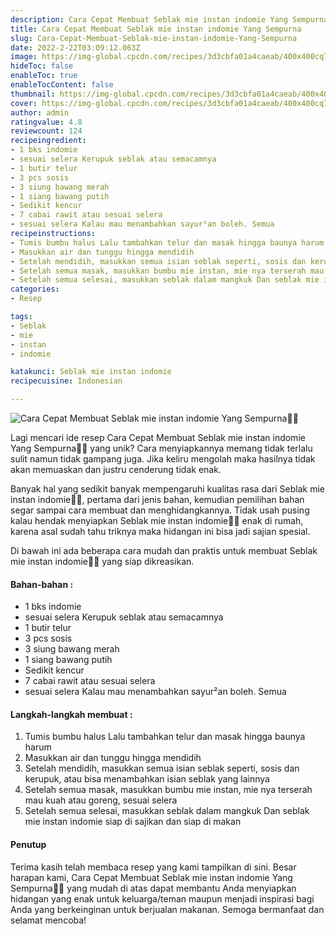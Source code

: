```yaml
---
description: Cara Cepat Membuat Seblak mie instan indomie Yang Sempurna"
title: Cara Cepat Membuat Seblak mie instan indomie Yang Sempurna
slug: Cara-Cepat-Membuat-Seblak-mie-instan-indomie-Yang-Sempurna
date: 2022-2-22T03:09:12.063Z
image: https://img-global.cpcdn.com/recipes/3d3cbfa01a4caeab/400x400cq70/photo.jpg
hideToc: false
enableToc: true
enableTocContent: false
thumbnail: https://img-global.cpcdn.com/recipes/3d3cbfa01a4caeab/400x400cq70/photo.jpg
cover: https://img-global.cpcdn.com/recipes/3d3cbfa01a4caeab/400x400cq70/photo.jpg
author: admin
ratingvalue: 4.8
reviewcount: 124
recipeingredient:
- 1 bks indomie
- sesuai selera Kerupuk seblak atau semacamnya
- 1 butir telur
- 3 pcs sosis
- 3 siung bawang merah
- 1 siang bawang putih
- Sedikit kencur
- 7 cabai rawit atau sesuai selera
- sesuai selera Kalau mau menambahkan sayur²an boleh. Semua
recipeinstructions:
- Tumis bumbu halus Lalu tambahkan telur dan masak hingga baunya harum
- Masukkan air dan tunggu hingga mendidih
- Setelah mendidih, masukkan semua isian seblak seperti, sosis dan kerupuk, atau bisa menambahkan isian seblak yang lainnya
- Setelah semua masak, masukkan bumbu mie instan, mie nya terserah mau kuah atau goreng, sesuai selera
- Setelah semua selesai, masukkan seblak dalam mangkuk Dan seblak mie instan indomie siap di sajikan dan siap di makan
categories:
- Resep

tags:
- Seblak
- mie
- instan
- indomie

katakunci: Seblak mie instan indomie
recipecuisine: Indonesian

---
```


![Cara Cepat Membuat Seblak mie instan indomie Yang Sempurna👩‍🍳](https://img-global.cpcdn.com/recipes/3d3cbfa01a4caeab/400x400cq70/photo.jpg)

Lagi mencari ide resep Cara Cepat Membuat Seblak mie instan indomie Yang Sempurna👩‍🍳 yang unik? Cara menyiapkannya memang tidak terlalu sulit namun tidak gampang juga. Jika keliru mengolah maka hasilnya tidak akan memuaskan dan justru cenderung tidak enak.

Banyak hal yang sedikit banyak mempengaruhi kualitas rasa dari Seblak mie instan indomie👩‍🍳, pertama dari jenis bahan, kemudian pemilihan bahan segar sampai cara membuat dan menghidangkannya. Tidak usah pusing kalau hendak menyiapkan Seblak mie instan indomie👩‍🍳 enak di rumah, karena asal sudah tahu triknya maka hidangan ini bisa jadi sajian spesial.

Di bawah ini ada beberapa cara mudah dan praktis untuk membuat Seblak mie instan indomie👩‍🍳 yang siap dikreasikan.

<!--inarticleads1-->

#### Bahan-bahan :

- 1 bks indomie
- sesuai selera Kerupuk seblak atau semacamnya
- 1 butir telur
- 3 pcs sosis
- 3 siung bawang merah
- 1 siang bawang putih
- Sedikit kencur
- 7 cabai rawit atau sesuai selera
- sesuai selera Kalau mau menambahkan sayur²an boleh. Semua

<!--inarticleads2-->

#### Langkah-langkah membuat :

1. Tumis bumbu halus Lalu tambahkan telur dan masak hingga baunya harum
1. Masukkan air dan tunggu hingga mendidih
1. Setelah mendidih, masukkan semua isian seblak seperti, sosis dan kerupuk, atau bisa menambahkan isian seblak yang lainnya
1. Setelah semua masak, masukkan bumbu mie instan, mie nya terserah mau kuah atau goreng, sesuai selera
1. Setelah semua selesai, masukkan seblak dalam mangkuk Dan seblak mie instan indomie siap di sajikan dan siap di makan

#### Penutup

Terima kasih telah membaca resep yang kami tampilkan di sini. Besar harapan kami, Cara Cepat Membuat Seblak mie instan indomie Yang Sempurna👩‍🍳 yang mudah di atas dapat membantu Anda menyiapkan hidangan yang enak untuk keluarga/teman maupun menjadi inspirasi bagi Anda yang berkeinginan untuk berjualan makanan. Semoga bermanfaat dan selamat mencoba!